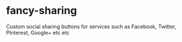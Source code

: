fancy-sharing
=============

Custom social sharing buttons for services such as Facebook, Twitter, PInterest, Google+ etc etc
